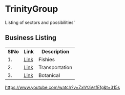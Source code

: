# TrinityGroup
Listing of sectors and possibilities' 


## Business Listing

<table>
<tr><th>SlNo</th><th>Link</th><th>Description</th></tr>
  <tr><td>1.</td><td><a href="">Link</a></td><td>Fishies</td></tr>
  <tr><td>2.</td><td><a href="">Link</a></td><td>Transportation</td></tr>
  <tr><td>3.</td><td><a href="">Link</a></td><td>Botanical </td></tr>
</table>


https://www.youtube.com/watch?v=ZxhYaVsfEfg&t=315s
